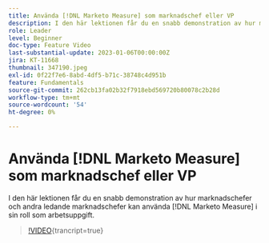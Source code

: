 ```yaml
---
title: Använda [!DNL Marketo Measure] som marknadschef eller VP
description: I den här lektionen får du en snabb demonstration av hur marknadschefer och andra ledande marknadschefer kan använda [!DNL Marketo Measure] i sin roll som arbetsuppgift.
role: Leader
level: Beginner
doc-type: Feature Video
last-substantial-update: 2023-01-06T00:00:00Z
jira: KT-11668
thumbnail: 347190.jpeg
exl-id: 0f22f7e6-8abd-4df5-b71c-38748c4d951b
feature: Fundamentals
source-git-commit: 262cb13fa02b32f7918ebd569720b80078c2b28d
workflow-type: tm+mt
source-wordcount: '54'
ht-degree: 0%

---
```


# Använda [!DNL Marketo Measure] som marknadschef eller VP

I den här lektionen får du en snabb demonstration av hur marknadschefer och andra ledande marknadschefer kan använda [!DNL Marketo Measure] i sin roll som arbetsuppgift.

>[!VIDEO](https://video.tv.adobe.com/v/347190/?learn=on){trancript=true}

